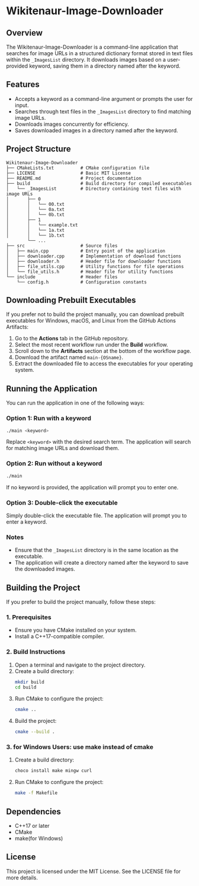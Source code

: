 # Wikitenaur-Image-Downloader

## Overview
The Wikitenaur-Image-Downloader is a command-line application that searches for image URLs in a structured dictionary format stored in text files within the `_ImagesList` directory. It downloads images based on a user-provided keyword, saving them in a directory named after the keyword.

## Features
- Accepts a keyword as a command-line argument or prompts the user for input.
- Searches through text files in the `_ImagesList` directory to find matching image URLs.
- Downloads images concurrently for efficiency.
- Saves downloaded images in a directory named after the keyword.

## Project Structure
```
Wikitenaur-Image-Downloader
├── CMakeLists.txt          # CMake configuration file
├── LICENSE                 # Basic MIT License
├── README.md               # Project documentation
├── build                   # Build directory for compiled executables
│   └── _ImagesList         # Directory containing text files with image URLs
│       ├── 0
│       │   └── 00.txt
│       │   └── 0a.txt
│       │   └── 0b.txt
│       ├── 1
│       │   └── example.txt
│       │   └── 1a.txt
│       │   └── 1b.txt
        └── ...
├── src                     # Source files
│   ├── main.cpp            # Entry point of the application
│   ├── downloader.cpp      # Implementation of download functions
│   ├── downloader.h        # Header file for downloader functions
│   ├── file_utils.cpp      # Utility functions for file operations
│   └── file_utils.h        # Header file for utility functions
└── include                 # Header files
    └── config.h            # Configuration constants
```

## Downloading Prebuilt Executables

If you prefer not to build the project manually, you can download prebuilt executables for Windows, macOS, and Linux from the GitHub Actions Artifacts:

1. Go to the **Actions** tab in the GitHub repository.
2. Select the most recent workflow run under the **Build** workflow.
3. Scroll down to the **Artifacts** section at the bottom of the workflow page.
4. Download the artifact named `main-{OSname}`.
5. Extract the downloaded file to access the executables for your operating system.

## Running the Application

You can run the application in one of the following ways:

### Option 1: Run with a keyword
```bash
./main <keyword>
```
Replace `<keyword>` with the desired search term. The application will search for matching image URLs and download them.

### Option 2: Run without a keyword
```bash
./main
```
If no keyword is provided, the application will prompt you to enter one.

### Option 3: Double-click the executable
Simply double-click the executable file. The application will prompt you to enter a keyword.

### Notes
- Ensure that the `_ImagesList` directory is in the same location as the executable.
- The application will create a directory named after the keyword to save the downloaded images.

## Building the Project

If you prefer to build the project manually, follow these steps:

### 1. Prerequisites
- Ensure you have CMake installed on your system.
- Install a C++17-compatible compiler.

### 2. Build Instructions
1. Open a terminal and navigate to the project directory.
2. Create a build directory:
   ```bash
   mkdir build
   cd build
   ```
3. Run CMake to configure the project:
   ```bash
   cmake ..
   ```
4. Build the project:
   ```bash
   cmake --build .
   ```

### 3. for Windows Users: use make instead of cmake
1. Create a build directory:
   ```bash
   choco install make mingw curl
   ```
2. Run CMake to configure the project:
   ```bash
   make -f Makefile
   ```

## Dependencies
- C++17 or later
- CMake
- make(for Windows)

## License
This project is licensed under the MIT License. See the LICENSE file for more details.